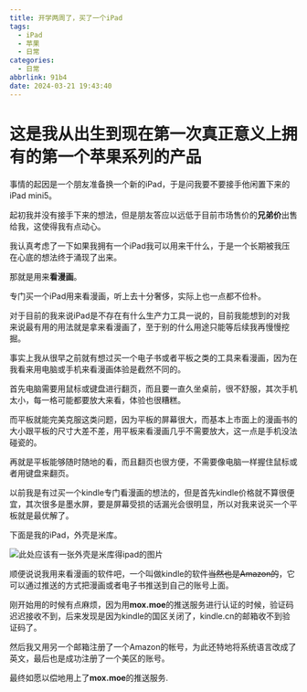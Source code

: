 ```yaml
---
title: 开学两周了，买了一个iPad
tags:
  - iPad
  - 苹果
  - 日常
categories:
  - 日常
abbrlink: 91b4
date: 2024-03-21 19:43:40
---
```


# 这是我从出生到现在第一次真正意义上拥有的第一个苹果系列的产品

事情的起因是一个朋友准备换一个新的iPad，于是问我要不要接手他闲置下来的iPad mini5。

起初我并没有接手下来的想法，但是朋友答应以远低于目前市场售价的**兄弟价**出售给我，这使得我有点动心。

我认真考虑了一下如果我拥有一个iPad我可以用来干什么，于是一个长期被我压在心底的想法终于涌现了出来。

那就是用来**看漫画**。

专门买一个iPad用来看漫画，听上去十分奢侈，实际上也一点都不俭朴。

对于目前的我来说iPad是不存在有什么生产力工具一说的，目前我能想到的对我来说最有用的用法就是拿来看漫画了，至于别的什么用途只能等后续我再慢慢挖掘。

事实上我从很早之前就有想过买一个电子书或者平板之类的工具来看漫画，因为在我看来用电脑或手机来看漫画体验是截然不同的。

首先电脑需要用鼠标或键盘进行翻页，而且要一直久坐桌前，很不舒服，其次手机太小，每一格可能都要放大来看，体验也很糟糕。

而平板就能完美克服这类问题，因为平板的屏幕很大，而基本上市面上的漫画书的大小跟平板的尺寸大差不差，用平板来看漫画几乎不需要放大，这一点是手机没法碰瓷的。

再就是平板能够随时随地的看，而且翻页也很方便，不需要像电脑一样握住鼠标或者用键盘来翻页。

以前我是有过买一个kindle专门看漫画的想法的，但是首先kindle价格就不算很便宜，其次很多是墨水屏，要是屏幕受损的话漏光会很明显，所以对我来说买一个平板就是最优解了。

下面是我的iPad，外壳是米库。

![此处应该有一张外壳是米库得ipad的图片](/css/40.png)

顺便说说我用来看漫画的软件吧，一个叫做kindle的软件~~当然也是Amazon的~~，它可以通过推送的方式把漫画或者电子书推送到自己的账号上面。

刚开始用的时候有点麻烦，因为用**mox.moe**的推送服务进行认证的时候，验证码迟迟接收不到，后来发现是因为kindle的国区关闭了，kindle.cn的邮箱收不到验证码了。

然后我又用另一个邮箱注册了一个Amazon的帐号，为此还特地将系统语言改成了英文，最后也是成功注册了一个美区的账号。

最终如愿以偿地用上了**mox.moe**的推送服务.


